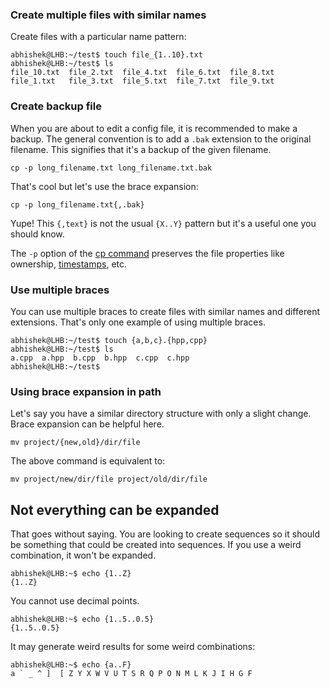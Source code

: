 ### Create multiple files with similar names

Create files with a particular name pattern:

```
abhishek@LHB:~/test$ touch file_{1..10}.txt
abhishek@LHB:~/test$ ls
file_10.txt  file_2.txt  file_4.txt  file_6.txt  file_8.txt
file_1.txt   file_3.txt  file_5.txt  file_7.txt  file_9.txt
```

### Create backup file

When you are about to edit a config file, it is recommended to make a backup. The general convention is to add a `.bak` extension to the original filename. This signifies that it's a backup of the given filename.

```
cp -p long_filename.txt long_filename.txt.bak
```

That's cool but let's use the brace expansion:

```
cp -p long_filename.txt{,.bak}
```

Yupe! This `{,text}` is not the usual `{X..Y}` pattern but it's a useful one you should know.

The `-p` option of the [cp command](https://linuxhandbook.com/cp-command/) preserves the file properties like ownership, [timestamps](https://linuxhandbook.com/file-timestamps/), etc.

### Use multiple braces

You can use multiple braces to create files with similar names and different extensions. That's only one example of using multiple braces.

```
abhishek@LHB:~/test$ touch {a,b,c}.{hpp,cpp}
abhishek@LHB:~/test$ ls
a.cpp  a.hpp  b.cpp  b.hpp  c.cpp  c.hpp
abhishek@LHB:~/test$
```

### Using brace expansion in path

Let's say you have a similar directory structure with only a slight change. Brace expansion can be helpful here.

```
mv project/{new,old}/dir/file
```

The above command is equivalent to:

```
mv project/new/dir/file project/old/dir/file
```

## Not everything can be expanded

That goes without saying. You are looking to create sequences so it should be something that could be created into sequences. If you use a weird combination, it won't be expanded.

```
abhishek@LHB:~$ echo {1..Z}
{1..Z}
```

You cannot use decimal points.

```
abhishek@LHB:~$ echo {1..5..0.5}
{1..5..0.5}
```

It may generate weird results for some weird combinations:

```
abhishek@LHB:~$ echo {a..F}
a ` _ ^ ]  [ Z Y X W V U T S R Q P O N M L K J I H G F
```